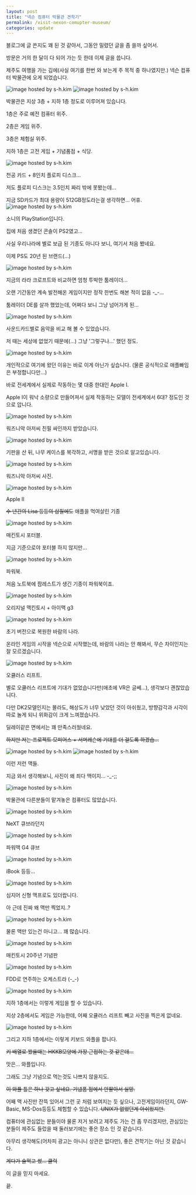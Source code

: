 ```yaml
---
layout: post
title: "넥슨 컴퓨터 박물관 견학기"
permalink: /visit-nexon-comupter-museum/
categories: update
---
```

블로그에 글 쓴지도 꽤 된 것 같아서, 그동안 밀렸던 글을 좀 쓸까 싶어서.

방문은 거의 한 달이 다 되어 가는 듯 한데 이제 글을 씁니다.

제주도 여행을 가는 김에(사실 여기를 한번 와 보는게 주 목적 중 하나였지만.) 넥슨 컴퓨터 박물관에 오게 되었습니다.

<img src="https://img.blog.niceb5y.net/VyH-pu1-0l.jpg" alt="image hosted by s-h.kim" class="w-full" data-action="zoom">

<img src="https://img.blog.niceb5y.net/4Jzk6u1W0l.jpg" alt="image hosted by s-h.kim" class="w-full" data-action="zoom">

박물관은 지상 3층 + 지하 1층 정도로 이루어져 있습니다.

1층은 주로 예전 컴퓨터 위주.

2층은 게임 위주.

3층은 체험실 위주.

지하 1층은 고전 게임 + 기념품점 + 식당.

<img src="https://img.blog.niceb5y.net/VkgJpukZCl.jpg" alt="image hosted by s-h.kim" class="w-full" data-action="zoom">

천공 카드 + 8인치 플로피 디스크...

저도 플로피 디스크는 3.5인치 짜리 밖에 못봤는데...

지금 SD카드가 최대 용량이 512GB정도라는걸 생각하면... 어휴.
<img src="https://img.blog.niceb5y.net/Ey1TOybCx.jpg" alt="image hosted by s-h.kim" class="w-full" data-action="zoom">

소니의 PlayStation입니다.

집에 처음 생겼던 콘솔이 PS2였고...

사실 우리나라에 별로 보급 된 기종도 아니다 보니, 여기서 처음 봤네요.

이제 PS도 20년 된 브랜드(...)

<img src="https://img.blog.niceb5y.net/41bkTu1WAg.jpg" alt="image hosted by s-h.kim" class="w-full" data-action="zoom">

지금의 라라 크로프트와 비교하면 엄청 투박한 툼레이더...

오랜 기간동안 계속 발전해온 게임이지만 정작 한번도 해본 적이 없음 -_-...

툼레이더 DE를 살까 했었는데, 어쩌다 보니 그냥 넘어가게 된...

<img src="https://img.blog.niceb5y.net/E1VJTukbAl.jpg" alt="image hosted by s-h.kim" class="w-full" data-action="zoom">

사운드카드별로 음악을 비교 해 볼 수 있었습니다.

저 때는 세상에 없었기 때문에(...) 그냥 '그렇구나...' 했던 정도.

<img src="https://img.blog.niceb5y.net/V17kp_1ZAe.jpg" alt="image hosted by s-h.kim" class="w-full" data-action="zoom">

개인적으로 여기에 왔던 이유는 바로 이게 아닌가 싶습니다. (물론 공식적으로 애플빠임은 부정합니다만...)

바로 전세계에서 실제로 작동하는 몇 대중 한대인 Apple I.

Apple I이 워낙 소량으로 만들어져서 실제 작동하는 모델이 전세계에서 6대? 정도인 것으로 압니다.

<img src="https://img.blog.niceb5y.net/4JHk6d1bAg.jpg" alt="image hosted by s-h.kim" class="w-full" data-action="zoom">

워즈니악 아저씨 친필 싸인까지 받았습니다.

<img src="https://img.blog.niceb5y.net/Ek8kTuJW0g.jpg" alt="image hosted by s-h.kim" class="w-full" data-action="zoom">

기판을 산 뒤, 나무 케이스를 복각하고, 서명을 받은 것으로 알고있습니다.

<img src="https://img.blog.niceb5y.net/NkxTuyZRl.jpg" alt="image hosted by s-h.kim" class="w-full" data-action="zoom">

워즈니악 아저씨 사진.

<img src="https://img.blog.niceb5y.net/Nklgpuk-Rg.jpg" alt="image hosted by s-h.kim" class="w-full" data-action="zoom">

Apple II

<del>수 년간의 Lisa 등등의 삽질에도</del> 애플을 먹여살린 기종

<img src="https://img.blog.niceb5y.net/Nk-lpu1WCx.jpg" alt="image hosted by s-h.kim" class="w-full" data-action="zoom">

매킨토시 포터블.

지금 기준으로야 포터블 하지 않지만...

<img src="https://img.blog.niceb5y.net/NJGx6ukZAx.jpg" alt="image hosted by s-h.kim" class="w-full" data-action="zoom">

파워북.

처음 노트북에 팜레스트가 생긴 기종이 파워북이죠.

<img src="https://img.blog.niceb5y.net/Vymxau1-0g.jpg" alt="image hosted by s-h.kim" class="w-full" data-action="zoom">

오리지널 맥킨토시 + 아이맥 g3

<img src="https://img.blog.niceb5y.net/E1Ex6uJ-Rx.jpg" alt="image hosted by s-h.kim" class="w-full" data-action="zoom">

초기 버전으로 복원한 바람의 나라.

온라인 게임의 시작을 넥슨으로 시작했는데, 바람의 나라는 안 해봐서, 무슨 차이인지는 잘 모르겠습니다.

<img src="https://img.blog.niceb5y.net/EJSx6OJb0x.jpg" alt="image hosted by s-h.kim" class="w-full" data-action="zoom">

오큘러스 리프트.

별로 오큘러스 리프트에 기대가 없었습니다만(애초에 VR은 글쎄...), 생각보다 괜찮았습니다.

다만 DK2모델인지는 몰라도, 해상도가 너무 낮았던 것이 아쉬웠고, 방향감각과 시각이 따로 놀게 되니 위화감이 크게 느껴졌습니다.

딜레이같은 면에서는 꽤 만족스러웠네요.

<del>하지만 저는 프로젝트 모피어스 + 서머레슨에 기대를 더 걸도록 하겠습...</del>

<img src="https://img.blog.niceb5y.net/EJIlad1W0l.jpg" alt="image hosted by s-h.kim" class="w-full" data-action="zoom">

<img src="https://img.blog.niceb5y.net/EyPeTOJZCx.jpg" alt="image hosted by s-h.kim" class="w-full" data-action="zoom">

이런 저런 맥들.

지금 와서 생각해보니, 사진이 왜 죄다 맥이지... -_-;;

<img src="https://img.blog.niceb5y.net/Nkug6dk-Rl.jpg" alt="image hosted by s-h.kim" class="w-full" data-action="zoom">

박물관에 다른분들이 맡겨놓은 컴퓨터도 많았습니다.

<img src="https://img.blog.niceb5y.net/E1FgpdJbRl.jpg" alt="image hosted by s-h.kim" class="w-full" data-action="zoom">

NeXT 큐브라던지

<img src="https://img.blog.niceb5y.net/Vy-T_JZ0g.jpg" alt="image hosted by s-h.kim" class="w-full" data-action="zoom">

파워맥 G4 큐브

<img src="https://img.blog.niceb5y.net/EkgWTd1bCe.jpg" alt="image hosted by s-h.kim" class="w-full" data-action="zoom">

iBook 등등...

<img src="https://img.blog.niceb5y.net/V1Z-au1bAg.jpg" alt="image hosted by s-h.kim" class="w-full" data-action="zoom">

심지어 신형 맥프로도 있더랍니다.

아 근데 진짜 왜 맥만 찍었지..?

<img src="https://img.blog.niceb5y.net/4yzZTdyZCg.jpg" alt="image hosted by s-h.kim" class="w-full" data-action="zoom">

물론 맥만 있는건 아니고... 꽤 많습니다.

<img src="https://img.blog.niceb5y.net/V1m-auyW0g.jpg" alt="image hosted by s-h.kim" class="w-full" data-action="zoom">

매킨토시 20주년 기념판

<img src="https://img.blog.niceb5y.net/NyVWp_kZCl.jpg" alt="image hosted by s-h.kim" class="w-full" data-action="zoom">

FDD로 연주하는 오케스트라 (-_-)

<img src="https://img.blog.niceb5y.net/NJLZ6_kZCg.jpg" alt="image hosted by s-h.kim" class="w-full" data-action="zoom">

지하 1층에서는 이렇게 게임을 할 수 있습니다.

지상 2층에서도 게임은 가능한데, 어째 오큘러스 리프트 빼고 사진을 찍은게 없네요.

<img src="https://img.blog.niceb5y.net/4kv-T_1WRg.jpg" alt="image hosted by s-h.kim" class="w-full" data-action="zoom">

그리고 지하 1층에서는 이렇게 키보드 와플을 팝니다.

<del>키 배열로 봤을때는 HKKB모양에 가장 근접하는 것 같은데...</del>

맛은... 와플입니다.

그래도 그냥 기념으로 먹는것도 나쁘지 않을지도.

<del>이 와플 틀은 하나 갖고 싶네요. 기념품 점에서 안팔아서 실망.</del>

어째 맥 사진만 잔뜩 있어서 그런 곳 처럼 보여지는 듯 싶으나, 고전게임이라던지, GW-Basic, MS-Dos등등도 체험할 수 있습니다.<del> UNIX가 없었던게 아쉬웠지만.</del>

컴퓨터에 관심없는 분들이야 물론 저거 보려고 제주도 가는 건 좀 무리겠지만, 관심있는 분들이 제주도 들렀을 때 둘러보기에는 좋은 장소 인 것 같습니다.

아무리 생각해도(어차피 광고는 아니니 상관은 없다만), 좋은 견학기는 아닌 것 같습니다.

<del>게다가 술먹고 썼... 쿨럭</del>

이 글을 믿지 마세요.

끝.
